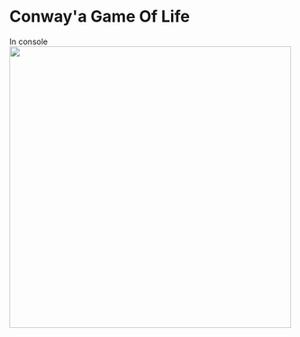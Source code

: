 # Conway'a Game Of Life
In console<br>
<image width="500px" src="https://github.com/ts-vadim/Conway-s-Game-Of-Life/blob/main/preview.png">

